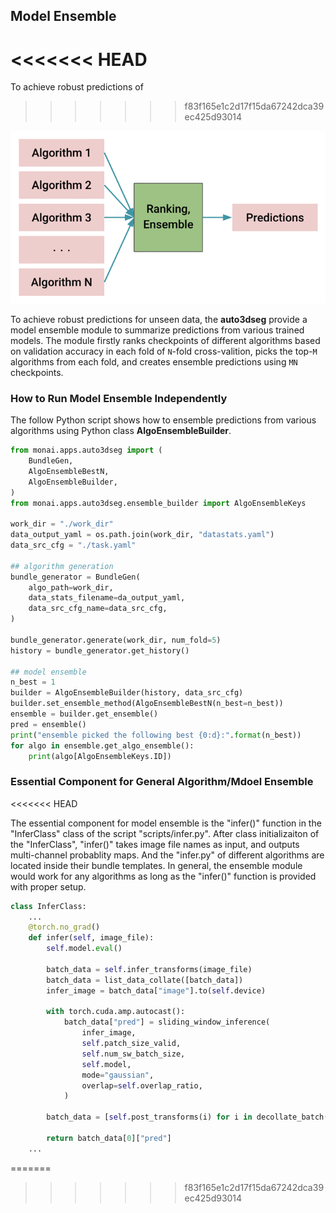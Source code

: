 
## Model Ensemble

<<<<<<< HEAD
=======
To achieve robust predictions of

>>>>>>> f83f165e1c2d17f15da67242dca39ec425d93014
<div align="center"> <img src="../figures/ensemble.png" width="600"/> </div>

To achieve robust predictions for unseen data, the **auto3dseg** provide a model ensemble module to summarize predictions from various trained models. The module firstly ranks checkpoints of different algorithms based on validation accuracy in each fold of ```N```-fold cross-valition, picks the top-```M``` algorithms from each fold, and creates ensemble predictions using ```MN``` checkpoints.

### How to Run Model Ensemble Independently

The follow Python script shows how to ensemble predictions from various algorithms using Python class **AlgoEnsembleBuilder**.

```python
from monai.apps.auto3dseg import (
    BundleGen,
    AlgoEnsembleBestN,
    AlgoEnsembleBuilder,
)
from monai.apps.auto3dseg.ensemble_builder import AlgoEnsembleKeys

work_dir = "./work_dir"
data_output_yaml = os.path.join(work_dir, "datastats.yaml")
data_src_cfg = "./task.yaml"

## algorithm generation
bundle_generator = BundleGen(
    algo_path=work_dir,
    data_stats_filename=da_output_yaml,
    data_src_cfg_name=data_src_cfg,
)

bundle_generator.generate(work_dir, num_fold=5)
history = bundle_generator.get_history()

## model ensemble
n_best = 1
builder = AlgoEnsembleBuilder(history, data_src_cfg)
builder.set_ensemble_method(AlgoEnsembleBestN(n_best=n_best))
ensemble = builder.get_ensemble()
pred = ensemble()
print("ensemble picked the following best {0:d}:".format(n_best))
for algo in ensemble.get_algo_ensemble():
    print(algo[AlgoEnsembleKeys.ID])
```

### Essential Component for General Algorithm/Mdoel Ensemble
<<<<<<< HEAD

The essential component for model ensemble is the "infer()" function in the "InferClass" class of the script "scripts/infer.py". After class initializaiton of the "InferClass", "infer()" takes image file names as input, and outputs multi-channel probablity maps. And the "infer.py" of different algorithms are located inside their bundle templates. In general, the ensemble module would work for any algorithms as long as the "infer()" function is provided with proper setup.

```python
class InferClass:
    ...
    @torch.no_grad()
    def infer(self, image_file):
        self.model.eval()

        batch_data = self.infer_transforms(image_file)
        batch_data = list_data_collate([batch_data])
        infer_image = batch_data["image"].to(self.device)

        with torch.cuda.amp.autocast():
            batch_data["pred"] = sliding_window_inference(
                infer_image,
                self.patch_size_valid,
                self.num_sw_batch_size,
                self.model,
                mode="gaussian",
                overlap=self.overlap_ratio,
            )

        batch_data = [self.post_transforms(i) for i in decollate_batch(batch_data)]

        return batch_data[0]["pred"]
	...
```
=======
>>>>>>> f83f165e1c2d17f15da67242dca39ec425d93014
